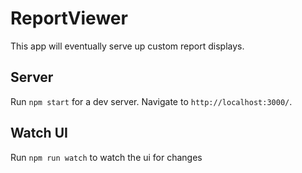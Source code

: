 #                 ReportViewer

This app will eventually serve up custom report displays.

## Server

Run `npm start` for a dev server. Navigate to `http://localhost:3000/`. 

## Watch UI

Run `npm run watch` to watch the ui for changes 
